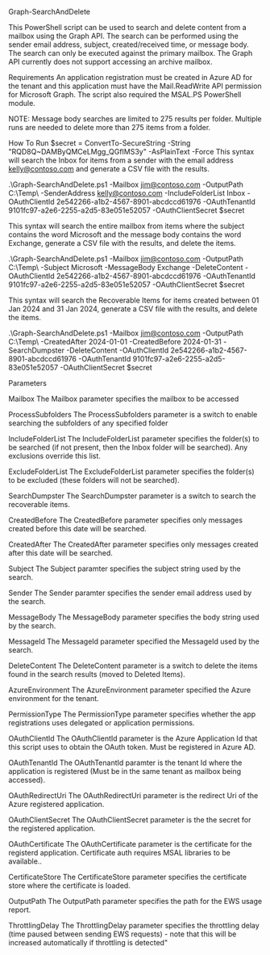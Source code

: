 Graph-SearchAndDelete

This PowerShell script can be used to search and delete content from a mailbox using the Graph API. The search can be performed using the sender email address, subject, created/received time, or message body. The search can only be executed against the primary mailbox. The Graph API currently does not support accessing an archive mailbox.

Requirements
An application registration must be created in Azure AD for the tenant and this application must have the Mail.ReadWrite API permission for Microsoft Graph. The script also required the MSAL.PS PowerShell module.

NOTE:
Message body searches are limited to 275 results per folder. Multiple runs are needed to delete more than 275 items from a folder.

How To Run
$secret = ConvertTo-SecureString -String "RQD8Q~DAMByQMCeLMgg_QGfIMS3y" -AsPlainText -Force
This syntax will search the Inbox for items from a sender with the email address kelly@contoso.com and generate a CSV file with the results.

.\Graph-SearchAndDelete.ps1 -Mailbox jim@contoso.com -OutputPath C:\Temp\ -SenderAddress kelly@contoso.com -IncludeFolderList Inbox -OAuthClientId 2e542266-a1b2-4567-8901-abcdccd61976 -OAuthTenantId 9101fc97-a2e6-2255-a2d5-83e051e52057 -OAuthClientSecret $secret

This syntax will search the entire mailbox from items where the subject contains the word Microsoft and the message body contains the word Exchange, generate a CSV file with the results, and delete the items.

.\Graph-SearchAndDelete.ps1 -Mailbox jim@contoso.com -OutputPath C:\Temp\ -Subject Microsoft -MessageBody Exchange -DeleteContent -OAuthClientId 2e542266-a1b2-4567-8901-abcdccd61976 -OAuthTenantId 9101fc97-a2e6-2255-a2d5-83e051e52057 -OAuthClientSecret $secret

This syntax will search the Recoverable Items for items created between 01 Jan 2024 and 31 Jan 2024, generate a CSV file with the results, and delete the items.

.\Graph-SearchAndDelete.ps1 -Mailbox jim@contoso.com -OutputPath C:\Temp\ -CreatedAfter 2024-01-01 -CreatedBefore 2024-01-31 -SearchDumpster -DeleteContent -OAuthClientId 2e542266-a1b2-4567-8901-abcdccd61976 -OAuthTenantId 9101fc97-a2e6-2255-a2d5-83e051e52057 -OAuthClientSecret $secret

Parameters

Mailbox
The Mailbox parameter specifies the mailbox to be accessed

ProcessSubfolders
The ProcessSubfolders parameter is a switch to enable searching the subfolders of any specified folder

IncludeFolderList
The IncludeFolderList parameter specifies the folder(s) to be searched (if not present, then the Inbox folder will be searched).  Any exclusions override this list.

ExcludeFolderList
The ExcludeFolderList parameter specifies the folder(s) to be excluded (these folders will not be searched).

SearchDumpster
The SearchDumpster parameter is a switch to search the recoverable items.

CreatedBefore
The CreatedBefore parameter specifies only messages created before this date will be searched.

CreatedAfter
The CreatedAfter parameter specifies only messages created after this date will be searched.

Subject
The Subject paramter specifies the subject string used by the search.

Sender
The Sender paramter specifies the sender email address used by the search.

MessageBody
The MessageBody parameter specifies the body string used by the search.

MessageId
The MessageId parameter specified the MessageId used by the search.

DeleteContent
The DeleteContent parameter is a switch to delete the items found in the search results (moved to Deleted Items).

AzureEnvironment
The AzureEnvironment parameter specified the Azure environment for the tenant.

PermissionType
The PermissionType parameter specifies whether the app registrations uses delegated or application permissions.

OAuthClientId
The OAuthClientId parameter is the Azure Application Id that this script uses to obtain the OAuth token.  Must be registered in Azure AD.

OAuthTenantId
The OAuthTenantId paramter is the tenant Id where the application is registered (Must be in the same tenant as mailbox being accessed).

OAuthRedirectUri
The OAuthRedirectUri parameter is the redirect Uri of the Azure registered application.

OAuthClientSecret
The OAuthClientSecret parameter is the the secret for the registered application.

OAuthCertificate
The OAuthCertificate parameter is the certificate for the registerd application. Certificate auth requires MSAL libraries to be available..

CertificateStore
The CertificateStore parameter specifies the certificate store where the certificate is loaded.

OutputPath
The OutputPath parameter specifies the path for the EWS usage report.

ThrottlingDelay
The ThrottlingDelay parameter specifies the throttling delay (time paused between sending EWS requests) - note that this will be increased automatically if throttling is detected"